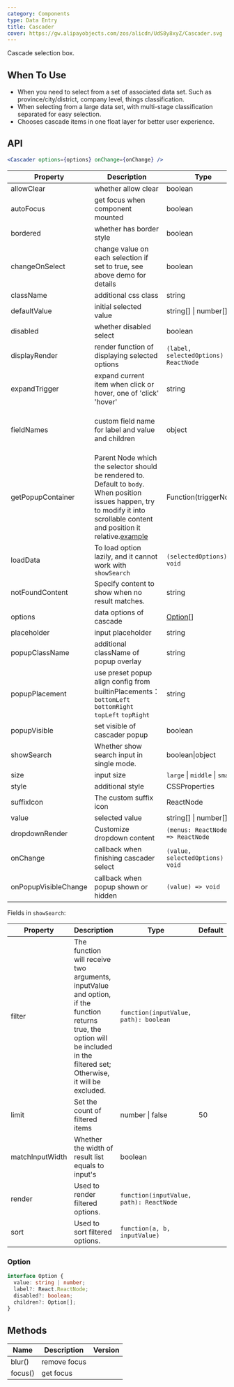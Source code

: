 ```yaml
---
category: Components
type: Data Entry
title: Cascader
cover: https://gw.alipayobjects.com/zos/alicdn/UdS8y8xyZ/Cascader.svg
---
```


Cascade selection box.

## When To Use

- When you need to select from a set of associated data set. Such as province/city/district, company level, things classification.
- When selecting from a large data set, with multi-stage classification separated for easy selection.
- Chooses cascade items in one float layer for better user experience.

## API

```jsx
<Cascader options={options} onChange={onChange} />
```

| Property | Description | Type | Default | Version |
| --- | --- | --- | --- | --- |
| allowClear | whether allow clear | boolean | true |  |
| autoFocus | get focus when component mounted | boolean | false |  |
| bordered | whether has border style | boolean | true |  |
| changeOnSelect | change value on each selection if set to true, see above demo for details | boolean | false |  |
| className | additional css class | string | - |  |
| defaultValue | initial selected value | string\[] \| number\[] | \[] |  |
| disabled | whether disabled select | boolean | false |  |
| displayRender | render function of displaying selected options | `(label, selectedOptions) => ReactNode` | `label => label.join(' / ')` |  |
| expandTrigger | expand current item when click or hover, one of 'click' 'hover' | string | 'click' |  |
| fieldNames | custom field name for label and value and children | object | `{ label: 'label', value: 'value', children: 'children' }` |  |
| getPopupContainer | Parent Node which the selector should be rendered to. Default to `body`. When position issues happen, try to modify it into scrollable content and position it relative.[example](https://codepen.io/afc163/pen/zEjNOy?editors=0010) | Function(triggerNode) | () => document.body |  |
| loadData | To load option lazily, and it cannot work with `showSearch` | `(selectedOptions) => void` | - |  |
| notFoundContent | Specify content to show when no result matches. | string | 'Not Found' |  |
| options | data options of cascade | [Option](#Option)[] | - |  |
| placeholder | input placeholder | string | 'Please select' |  |
| popupClassName | additional className of popup overlay | string | - |  |
| popupPlacement | use preset popup align config from builtinPlacements：`bottomLeft` `bottomRight` `topLeft` `topRight` | string | `bottomLeft` |  |
| popupVisible | set visible of cascader popup | boolean | - |  |
| showSearch | Whether show search input in single mode. | boolean\|object | false |  |
| size | input size | `large` \| `middle` \| `small` |  |  |
| style | additional style | CSSProperties | - |  |
| suffixIcon | The custom suffix icon | ReactNode | - |  |
| value | selected value | string\[] \| number\[] | - |  |
| dropdownRender | Customize dropdown content | `(menus: ReactNode) => ReactNode` | - | 4.4.0 |
| onChange | callback when finishing cascader select | `(value, selectedOptions) => void` | - |  |
| onPopupVisibleChange | callback when popup shown or hidden | `(value) => void` | - |  |

Fields in `showSearch`:

| Property | Description | Type | Default | Version |
| --- | --- | --- | --- | --- |
| filter | The function will receive two arguments, inputValue and option, if the function returns true, the option will be included in the filtered set; Otherwise, it will be excluded. | `function(inputValue, path): boolean` |  |  |
| limit | Set the count of filtered items | number \| false | 50 |  |
| matchInputWidth | Whether the width of result list equals to input's | boolean |  |  |
| render | Used to render filtered options. | `function(inputValue, path): ReactNode` |  |  |
| sort | Used to sort filtered options. | `function(a, b, inputValue)` |  |  |

### Option

```typescript
interface Option {
  value: string | number;
  label?: React.ReactNode;
  disabled?: boolean;
  children?: Option[];
}
```

## Methods

| Name    | Description  | Version |
| ------- | ------------ | ------- |
| blur()  | remove focus |         |
| focus() | get focus    |         |
